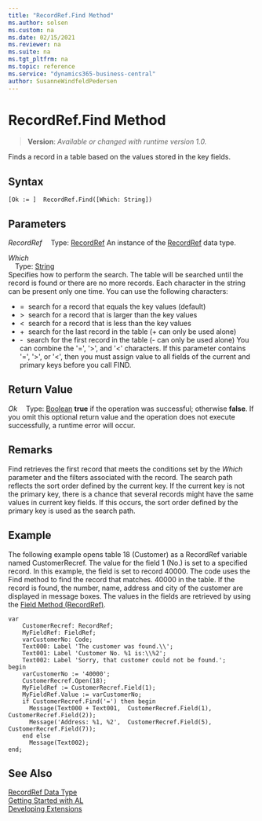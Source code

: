 ```yaml
---
title: "RecordRef.Find Method"
ms.author: solsen
ms.custom: na
ms.date: 02/15/2021
ms.reviewer: na
ms.suite: na
ms.tgt_pltfrm: na
ms.topic: reference
ms.service: "dynamics365-business-central"
author: SusanneWindfeldPedersen
---
```

[//]: # (START>DO_NOT_EDIT)
[//]: # (IMPORTANT:Do not edit any of the content between here and the END>DO_NOT_EDIT.)
[//]: # (Any modifications should be made in the .xml files in the ModernDev repo.)
# RecordRef.Find Method
> **Version**: _Available or changed with runtime version 1.0._

Finds a record in a table based on the values stored in the key fields.


## Syntax
```
[Ok := ]  RecordRef.Find([Which: String])
```
## Parameters
*RecordRef*
&emsp;Type: [RecordRef](recordref-data-type.md)
An instance of the [RecordRef](recordref-data-type.md) data type.

*Which*  
&emsp;Type: [String](../string/string-data-type.md)  
Specifies how to perform the search. The table will be searched until the record is found or there are no more records. Each character in the string can be present only one time. You can use the following characters:
-   =  search for a record that equals the key values (default)
-   \>  search for a record that is larger than the key values
-   \<  search for a record that is less than the key values
-   +  search for the last record in the table (+ can only be used alone)
-   -  search for the first record in the table (- can only be used alone)
You can combine the '=', '\>', and '\<' characters. If this parameter contains '=', '\>', or '\<', then you must assign value to all fields of the current and primary keys before you call FIND.
  


## Return Value
*Ok*
&emsp;Type: [Boolean](../boolean/boolean-data-type.md)
**true** if the operation was successful; otherwise **false**.   If you omit this optional return value and the operation does not execute successfully, a runtime error will occur.  


[//]: # (IMPORTANT: END>DO_NOT_EDIT)

## Remarks  
 Find retrieves the first record that meets the conditions set by the *Which* parameter and the filters associated with the record. The search path reflects the sort order defined by the current key. If the current key is not the primary key, there is a chance that several records might have the same values in current key fields. If this occurs, the sort order defined by the primary key is used as the search path.  
  
## Example  
 The following example opens table 18 \(Customer\) as a RecordRef variable named CustomerRecref. The value for the field 1 \(No.\) is set to a specified record. In this example, the field is set to record 40000. The code uses the Find method to find the record that matches. 40000 in the table. If the record is found, the number, name, address and city of the customer are displayed in message boxes. The values in the fields are retrieved by using the [Field Method \(RecordRef\)](recordref-field-method.md). 
 
```al
var
    CustomerRecref: RecordRef;
    MyFieldRef: FieldRef;
    varCustomerNo: Code;
    Text000: Label 'The customer was found.\\';
    Text001: Label 'Customer No. %1 is:\\%2';
    Text002: Label 'Sorry, that customer could not be found.';
begin
    varCustomerNo := '40000';  
    CustomerRecref.Open(18);  
    MyFieldRef := CustomerRecref.Field(1);  
    MyFieldRef.Value := varCustomerNo;  
    if CustomerRecref.Find('=') then begin  
      Message(Text000 + Text001,  CustomerRecref.Field(1), CustomerRecref.Field(2));  
      Message('Address: %1, %2',  CustomerRecref.Field(5),  CustomerRecref.Field(7));  
    end else
      Message(Text002);  
end;
```  
  

## See Also
[RecordRef Data Type](recordref-data-type.md)  
[Getting Started with AL](../../devenv-get-started.md)  
[Developing Extensions](../../devenv-dev-overview.md)